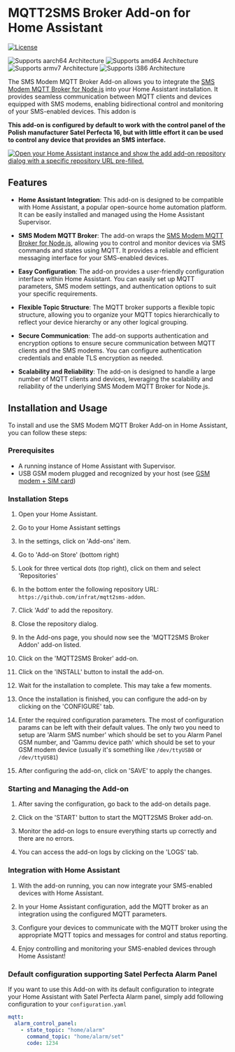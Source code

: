 # MQTT2SMS Broker Add-on for Home Assistant

[![License](https://img.shields.io/badge/License-MIT-blue.svg)](https://opensource.org/licenses/MIT)

![Supports aarch64 Architecture][aarch64-shield]
![Supports amd64 Architecture][amd64-shield]
![Supports armv7 Architecture][armv7-shield]
![Supports i386 Architecture][i386-shield]


The SMS Modem MQTT Broker Add-on allows you to integrate the [SMS Modem MQTT Broker for Node.js](https://github.com/infrat/mqtt2sms-broker) into your Home Assistant installation. It provides seamless communication between MQTT clients and devices equipped with SMS modems, enabling bidirectional control and monitoring of your SMS-enabled devices. This addon is 

**This add-on is configured by default to work with the control panel of the Polish manufacturer Satel Perfecta 16, but with little effort it can be used to control any device that provides an SMS interface.**

[![Open your Home Assistant instance and show the add add-on repository dialog with a specific repository URL pre-filled.](https://my.home-assistant.io/badges/supervisor_add_addon_repository.svg)](https://my.home-assistant.io/redirect/supervisor_add_addon_repository/?repository_url=https%3A%2F%2Fgithub.com%2Finfrat%2Fmqtt2sms-addon)
## Features

- **Home Assistant Integration**: This add-on is designed to be compatible with Home Assistant, a popular open-source home automation platform. It can be easily installed and managed using the Home Assistant Supervisor.

- **SMS Modem MQTT Broker**: The add-on wraps the [SMS Modem MQTT Broker for Node.js](https://github.com/infrat/mqtt2sms-broker), allowing you to control and monitor devices via SMS commands and states using MQTT. It provides a reliable and efficient messaging interface for your SMS-enabled devices.

- **Easy Configuration**: The add-on provides a user-friendly configuration interface within Home Assistant. You can easily set up MQTT parameters, SMS modem settings, and authentication options to suit your specific requirements.

- **Flexible Topic Structure**: The MQTT broker supports a flexible topic structure, allowing you to organize your MQTT topics hierarchically to reflect your device hierarchy or any other logical grouping.

- **Secure Communication**: The add-on supports authentication and encryption options to ensure secure communication between MQTT clients and the SMS modems. You can configure authentication credentials and enable TLS encryption as needed.

- **Scalability and Reliability**: The add-on is designed to handle a large number of MQTT clients and devices, leveraging the scalability and reliability of the underlying SMS Modem MQTT Broker for Node.js.

## Installation and Usage

To install and use the SMS Modem MQTT Broker Add-on in Home Assistant, you can follow these steps:

### Prerequisites

- A running instance of Home Assistant with Supervisor.
- USB GSM modem plugged and recognized by your host (see [GSM modem + SIM card](https://github.com/infrat/mqtt2sms-broker/blob/master/docs/installation.md#gsm-modem--sim-card))

### Installation Steps

1. Open your Home Assistant.

2. Go to your Home Assistant settings

3. In the settings, click on 'Add-ons' item.

4. Go to 'Add-on Store' (bottom right)

5. Look for three vertical dots (top right), click on them and select 'Repositories'

6. In the bottom enter the following repository URL: `https://github.com/infrat/mqtt2sms-addon`.

7. Click 'Add' to add the repository.

8. Close the repository dialog.

9. In the Add-ons page, you should now see the 'MQTT2SMS Broker Addon' add-on listed.

10. Click on the 'MQTT2SMS Broker' add-on.

11. Click on the 'INSTALL' button to install the add-on.

12. Wait for the installation to complete. This may take a few moments.

13. Once the installation is finished, you can configure the add-on by clicking on the 'CONFIGURE' tab.

14. Enter the required configuration parameters. The most of configuration params can be left with their default values. The only two you need to setup are 'Alarm SMS number' which should be set to you Alarm Panel GSM number, and 'Gammu device path' which should be set to your GSM modem device (usually it's something like `/dev/ttyUSB0` or `/dev/ttyUSB1`)

15. After configuring the add-on, click on 'SAVE' to apply the changes.

### Starting and Managing the Add-on

1. After saving the configuration, go back to the add-on details page.

2. Click on the 'START' button to start the MQTT2SMS Broker add-on.

3. Monitor the add-on logs to ensure everything starts up correctly and there are no errors.

4. You can access the add-on logs by clicking on the 'LOGS' tab.

### Integration with Home Assistant

1. With the add-on running, you can now integrate your SMS-enabled devices with Home Assistant.

2. In your Home Assistant configuration, add the MQTT broker as an integration using the configured MQTT parameters.

3. Configure your devices to communicate with the MQTT broker using the appropriate MQTT topics and messages for control and status reporting.

4. Enjoy controlling and monitoring your SMS-enabled devices through Home Assistant!

### Default configuration supporting Satel Perfecta Alarm Panel
If you want to use this Add-on with its default configuration to integrate your Home Assistant with Satel Perfecta Alarm panel, simply add following configuration to your `configuration.yaml`
``` yaml
mqtt:
  alarm_control_panel:
    - state_topic: "home/alarm"
      command_topic: "home/alarm/set"
      code: 1234    
```

[aarch64-shield]: https://img.shields.io/badge/aarch64-yes-green.svg
[amd64-shield]: https://img.shields.io/badge/amd64-yes-green.svg
[armv7-shield]: https://img.shields.io/badge/armv7-yes-green.svg
[i386-shield]: https://img.shields.io/badge/i386-yes-green.svg